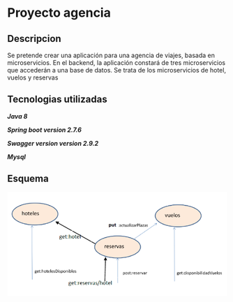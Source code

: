 
# Proyecto agencia


## Descripcion
Se pretende crear una aplicación para una agencia de viajes, basada en microservicios.
En el backend, la aplicación constará de tres microservicios que accederán a una base de datos. Se trata de los microservicios de hotel, vuelos y reservas 

## Tecnologias utilizadas

***Java 8***

***Spring boot version 2.7.6***

***Swagger version version 2.9.2***

***Mysql***


## Esquema

![Microservicios](imagenMicroservicios.png)

